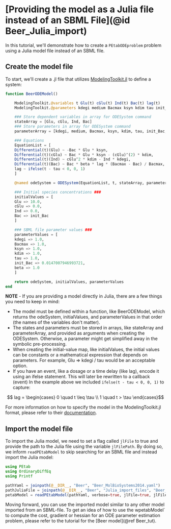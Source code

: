 # [Providing the model as a Julia file instead of an SBML File](@id Beer_Julia_import)

In this tutorial, we'll demonstrate how to create a `PEtabODEproblem` problem using a Julia model file instead of an SBML file.

## Create the model file

To start, we'll create a .jl file that utilizes [ModelingToolkit.jl](https://github.com/SciML/ModelingToolkit.jl) to define a system:

```julia
function BeerODEModel()

    ModelingToolkit.@variables t Glu(t) cGlu(t) Ind(t) Bac(t) lag(t)
    ModelingToolkit.@parameters kdegi medium Bacmax ksyn kdim tau init_Bac beta

    ### Store dependent variables in array for ODESystem command
    stateArray = [Glu, cGlu, Ind, Bac]
    ### Store parameters in array for ODESystem command
    parameterArray = [kdegi, medium, Bacmax, ksyn, kdim, tau, init_Bac, beta]

    ### Equations
    EquationList = [
    Differential(t)(Glu) ~ -Bac * Glu * ksyn,
    Differential(t)(cGlu) ~ Bac * Glu * ksyn - (cGlu)^(2) * kdim,
    Differential(t)(Ind) ~ cGlu^2 * kdim - Ind * kdegi,
    Differential(t)(Bac) ~ Bac * beta * lag * (Bacmax - Bac) / Bacmax,
    lag ~ ifelse(t - tau < 0, 0, 1)
    ]

    @named odeSystem = ODESystem(EquationList, t, stateArray, parameterArray)

    ### Initial species concentrations ###
    initialValues = [
    Glu => 10.0,
    cGlu => 0.0,
    Ind => 0.0,
    Bac => init_Bac
    ]

    ### SBML file parameter values ###
    parameterValues = [
    kdegi => 1.0,
    Bacmax => 1.0,
    ksyn => 1.0,
    kdim => 1.0,
    tau => 1.0,
    init_Bac => 0.0147007946993721,
    beta => 1.0
    ]

    return odeSystem, initialValues, parameterValues
end

```

**NOTE** - If you are providing a model directly in Julia, there are a few things you need to keep in mind:

* The model must be defined within a function, like BeerODEModel, which returns the odeSystem, initialValues, and parameterValues in that order (the names of the variables don't matter).
* The states and parameters must be stored in arrays, like stateArray and parameterArray, and provided as arguments when creating the ODESystem. Otherwise, a parameter might get simplified away in the symbolic pre-processing.
* When creating the initial-value map, like initialValues, the initial values can be constants or a mathematical expression that depends on parameters. For example, Glu => kdegi / tau would be an acceptable option.
* If you have an event, like a dosage or a time delay (like lag), encode it using an ifelse statement. This will later be rewritten to a callback (event) In the example above we included `ifelse(t - tau < 0, 0, 1)` to capture:
```math
    lag = 
    \begin{cases}
        0 \quad t \leq  \tau \\
        1 \quad t >  \tau 
    \end{cases}
```

For more information on how to specify the model in the ModelingToolkit.jl format, please refer to their [documentation](https://github.com/SciML/ModelingToolkit.jl).

## Import the model file

To import the Julia model, we need to set a flag called `jlFile` to true and provide the path to the Julia file using the variable `jlFilePath`. By doing so, we inform `readPEtabModel` to skip searching for an SBML file and instead import the Julia model:

```julia
using PEtab
using OrdinaryDiffEq
using Printf

pathYaml = joinpath(@__DIR__, "Beer", "Beer_MolBioSystems2014.yaml") 
pathJuliaFile = joinpath(@__DIR__, "Beer", "Julia_import_files", "Beer_Julia_Import.jl")
petabModel = readPEtabModel(pathYaml, verbose=true, jlFile=true, jlFilePath=pathJuliaFile)
```

Moving forward, you can use the imported model similar to any other model imported from an SBML-file. To get an idea of how to use the wpetabModel` to compute the cost, gradient or hessian for an ODE parameter estimation problem, please refer to the tutorial for the [Beer model](@ref Beer_tut).
